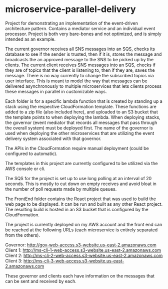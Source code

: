 # microservice-parallel-delivery
Project for demonstrating an implementation of the event-driven architecture pattern. Contains a mediator service and an individual event 
processor. Project is both very bare-bones and not optimized, and is simply intended as an example.

The current governor receives all SNS messages into an SQS, checks its database to see if the sender is trusted, then if it is, stores the 
message and broadcasts the an approved message to the SNS to be picked up by the clients. The current client receives SNS messages into an 
SQS, checks if they are of topics that the client is listening to, then if they are, saves the message. There is no way currently to 
change the subscribed topics via user interface. This is meant to model the way that messages can be delivered asynchronously to multiple 
microservices that lets clients process these messages in parallel in customizable ways.

Each folder is for a specific lambda function that is created by standing up a stack using the respective CloudFormation template. 
These functions are added to a zip file (also included here), and uploaded to an S3 bucket that the template points to when deploying 
the lambda. When deploying stacks, the governor (event mediator that records all messages that pass through the overall system) must
be deployed first. The name of the governor is used when deploying the other microservices that are utilizing the event delivery system 
associated with that governor.

The APIs in the CloudFormation require manual deployment (could be configured to automatic).

The templates in this project are currently configured to be utilized via the AWS console or cli.

The SQS for the project is set up to use long polling at an interval of 20 seconds. This is mostly to cut down on empty receives and
avoid bloat in the number of poll requests made by multiple queues.

The FrontEnd folder contains the React project that was used to build the web page to be displayed. It can be run and built as any other
React project. The resulting build is hosted in an S3 bucket that is configured by the CloudFormation. 

The project is currently deployed on my AWS account and the front end can be reached at the following URLs (each microservice is entirely 
separated from the others).

Governor: http://gov-web-access.s3-website.us-east-2.amazonaws.com
Client 1: http://ms-cli-1-web-access.s3-website.us-east-2.amazonaws.com
Client 2: http://ms-cli-2-web-access.s3-website.us-east-2.amazonaws.com
Client 3: http://ms-cli-3-web-access.s3-website.us-east-2.amazonaws.com

These governor and clients each have information on the messages that can be sent and received by each.
